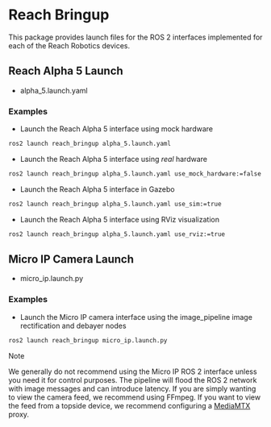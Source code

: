 # Reach Bringup

This package provides launch files for the ROS 2 interfaces implemented for
each of the Reach Robotics devices.

## Reach Alpha 5 Launch

* alpha_5.launch.yaml

### Examples

* Launch the Reach Alpha 5 interface using mock hardware

```bash
ros2 launch reach_bringup alpha_5.launch.yaml
```

* Launch the Reach Alpha 5 interface using *real* hardware

```bash
ros2 launch reach_bringup alpha_5.launch.yaml use_mock_hardware:=false
```

* Launch the Reach Alpha 5 interface in Gazebo

```bash
ros2 launch reach_bringup alpha_5.launch.yaml use_sim:=true
```

* Launch the Reach Alpha 5 interface using RViz visualization

```bash
ros2 launch reach_bringup alpha_5.launch.yaml use_rviz:=true
```

## Micro IP Camera Launch

* micro_ip.launch.py

### Examples

* Launch the Micro IP camera interface using the image_pipeline image
rectification and debayer nodes

```bash
ros2 launch reach_bringup micro_ip.launch.py
```

> [!NOTE]
> We generally do not recommend using the Micro IP ROS 2 interface unless you
> need it for control purposes. The pipeline will flood the ROS 2 network with
> image messages and can introduce latency. If you are simply wanting to view
> the camera feed, we recommend using FFmpeg. If you want to view the feed from
> a topside device, we recommend configuring a [MediaMTX](https://github.com/bluenviron/mediamtx) proxy.
